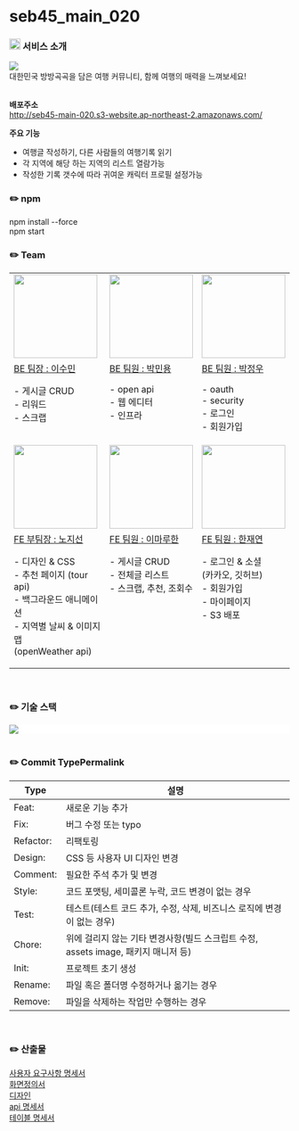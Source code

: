 # seb45_main_020

### <img width="20" alt="logo" src="https://github.com/codestates-seb/seb45_main_020/assets/125761236/ff838e2e-53bd-4576-8355-95ede05ac644"> 서비스 소개

<img src='https://github.com/codestates-seb/seb45_main_020/assets/125761236/0ded5d45-a5ec-440a-b348-02b9aeb34acd'>

<br />
대한민국 방방곡곡을 담은 여행 커뮤니티, 함께 여행의 매력을 느껴보세요!<br /><br />

<strong>배포주소</strong><br />
<a href='http://seb45-main-020.s3-website.ap-northeast-2.amazonaws.com/' target='_blank'>http://seb45-main-020.s3-website.ap-northeast-2.amazonaws.com/</a>

<strong>주요 기능</strong>

- 여행글 작성하기, 다른 사람들의 여행기록 읽기<br />
- 각 지역에 해당 하는 지역의 리스트 열람가능<br />
- 작성한 기록 갯수에 따라 귀여운 캐릭터 프로필 설정가능<br />

### ✏️ npm

npm install --force<br />
npm start<br />

### ✏️ Team

<table>
  <tbody>
    <tr>
      <td>
        <img
            src="https://github.com/codestates-seb/seb45_main_020/assets/125761236/712af003-a760-49a7-a7d4-8a95b42ed5a2"
            width="150px;"
            alt=""
          />
      </td>
      <td>
        <img
            src="https://github.com/codestates-seb/seb45_main_020/assets/125761236/05806be0-ea2a-4222-88bc-f084160da5bb"
            width="150px;"
            alt=""
          />
      </td>
      <td>
        <img
            src="https://github.com/codestates-seb/seb45_main_020/assets/125761236/243dd9a9-17a9-4a50-a941-683f6f050308"
            width="150px;"
            alt=""
          />
      </td>
    </tr>
    <tr>
      <td style='vertical-align: top'>
        <a href="https://github.com/qt5860" target="_blank">BE 팀장 : 이수민</a>
        <p>
          - 게시글 CRUD<br />
          - 리워드<br />
          - 스크랩
        </p>
      </td>
      <td style='vertical-align: top'>
        <a href="https://github.com/minyongP" target="_blank">BE 팀원 : 박민용</a>
        <p>
          - open api<br />
          - 웹 에디터<br />
          - 인프라
        </p>
      </td>
      <td style='vertical-align: top'>
        <a href="https://github.com/mhyjw98" target="_blank">BE 팀원 : 박정우</a>
        <p>
          - oauth<br />
          - security<br />
          - 로그인<br />
          - 회원가입
        </p>
      </td>
    </tr>
    <tr>
      <td>
        <img
          src="https://github.com/codestates-seb/seb45_main_020/assets/125761236/f4838a24-ad93-4f4d-aec4-d6061a4639d5"
          width="150px;"
          alt=""
        />
      </td>
      <td>
        <img
          src="https://github.com/codestates-seb/seb45_main_020/assets/125761236/33532409-6c0e-4e1b-83ef-a3218b770af0"
          width="150px;"
          alt=""
        />
      </td>
      <td>
        <img
            src="https://github.com/codestates-seb/seb45_main_020/assets/125761236/5c85ef39-0eb1-4eba-a92d-9f93e45efacb"
            width="150px;"
            alt=""
          />
      </td>
    </tr>
    <tr>
      <td style='vertical-align: top'>
        <a href="https://github.com/nohjiseon" target="_blank">FE 부팀장 : 노지선</a>
        <p>
          - 디자인 & CSS<br />
          - 추천 페이지 (tour api)<br />
          - 백그라운드 애니메이션<br />
          - 지역별 날씨 & 이미지맵<br />(openWeather api)
        </p>
      </td>
      <td style='vertical-align: top'>
        <a href="https://github.com/ddussi" target="_blank">FE 팀원 : 이마루한</a>
        <p>
          - 게시글 CRUD<br />
          - 전체글 리스트<br />
          - 스크랩, 추천, 조회수
        </p>
      </td>
      <td style='vertical-align: top'>
        <a href="https://github.com/Jess-Apr" target="_blank">FE 팀원 : 한재연</a>
        <p>
          - 로그인 & 소셜<br />(카카오, 깃허브)<br />
          - 회원가입<br />
          - 마이페이지<br />
          - S3 배포
        </p>
      </td>
    </tr>
  </tbody>
</table>
<br/>

### ✏️ 기술 스택

<div style='background-color: #fff'>
  <img src='https://github.com/codestates-seb/seb45_main_020/assets/125761236/17ca3315-aa11-4e59-8fe4-850bf80dff37'>
</div><br />

### ✏️ Commit TypePermalink

| Type      | 설명                                                                               |
| --------- | ---------------------------------------------------------------------------------- |
| Feat:     | 새로운 기능 추가                                                                   |
| Fix:      | 버그 수정 또는 typo                                                                |
| Refactor: | 리팩토링                                                                           |
| Design:   | CSS 등 사용자 UI 디자인 변경                                                       |
| Comment:  | 필요한 주석 추가 및 변경                                                           |
| Style:    | 코드 포맷팅, 세미콜론 누락, 코드 변경이 없는 경우                                  |
| Test:     | 테스트(테스트 코드 추가, 수정, 삭제, 비즈니스 로직에 변경이 없는 경우)             |
| Chore:    | 위에 걸리지 않는 기타 변경사항(빌드 스크립트 수정, assets image, 패키지 매니저 등) |
| Init:     | 프로젝트 초기 생성                                                                 |
| Rename:   | 파일 혹은 폴더명 수정하거나 옮기는 경우                                            |
| Remove:   | 파일을 삭제하는 작업만 수행하는 경우                                               |

<br />

### ✏️ 산출물

<a href='https://grand-tamarind-037.notion.site/Pathfinder-de21ccc26721484b8916931d4f49e692' target='_blank'>사용자 요구사항 명세서</a><br />
<a href='https://www.notion.so/Pathfinder-8c592798df594be59e3b54c33898bfc2' target='_blank'>화면정의서</a><br />
<a href='https://www.figma.com/file/LMc2q3WzqItb5MAnX0rbRr/main-project?type=design&node-id=0%3A1&mode=dev' target='_blank'>디자인</a><br />
<a href='https://documenter.getpostman.com/view/27565029/2s9YBz1uiA#52e9b235-85d4-4769-a3e2-151d227821e6' target='_blank'>api 명세서</a><br />
<a href='https://drive.google.com/file/d/1M6ZhPiofD62cwXh1VrCfzLfUwVObIgjr/view' target='_blank'>테이블 명세서</a>
